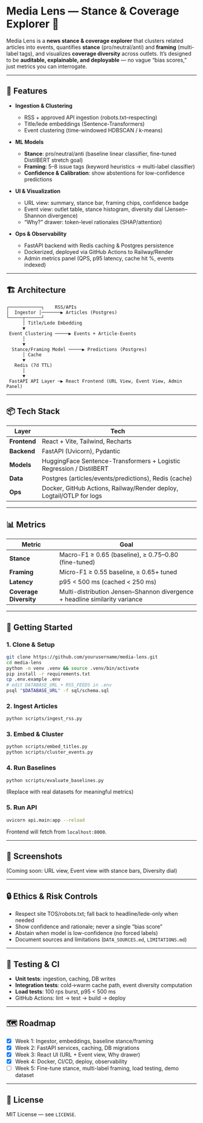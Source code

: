 
# Media Lens — Stance & Coverage Explorer 📰

Media Lens is a **news stance & coverage explorer** that clusters related articles into events, quantifies **stance** (pro/neutral/anti) and **framing** (multi-label tags), and visualizes **coverage diversity** across outlets. It’s designed to be **auditable, explainable, and deployable** — no vague “bias scores,” just metrics you can interrogate.

---

## 🚀 Features
- **Ingestion & Clustering**  
  - RSS + approved API ingestion (robots.txt–respecting)  
  - Title/lede embeddings (Sentence-Transformers)  
  - Event clustering (time-windowed HDBSCAN / k-means)

- **ML Models**  
  - **Stance**: pro/neutral/anti (baseline linear classifier, fine-tuned DistilBERT stretch goal)  
  - **Framing**: 5–8 issue tags (keyword heuristics → multi-label classifier)  
  - **Confidence & Calibration**: show abstentions for low-confidence predictions

- **UI & Visualization**  
  - URL view: summary, stance bar, framing chips, confidence badge  
  - Event view: outlet table, stance histogram, diversity dial (Jensen–Shannon divergence)  
  - “Why?” drawer: token-level rationales (SHAP/attention)  

- **Ops & Observability**  
  - FastAPI backend with Redis caching & Postgres persistence  
  - Dockerized, deployed via GitHub Actions to Railway/Render  
  - Admin metrics panel (QPS, p95 latency, cache hit %, events indexed)

---

## 🏗️ Architecture

```text
┌────────────┐    RSS/APIs
│  Ingestor │───────▶ Articles (Postgres)
└─────┬──────┘
      │ Title/Lede Embedding
      ▼
 Event Clustering ─────▶ Events + Article-Events
      │
      ▼
  Stance/Framing Model ─────▶ Predictions (Postgres)
      │ Cache
      ▼
   Redis (7d TTL)
      │
      ▼
 FastAPI API Layer ─▶ React Frontend (URL View, Event View, Admin Panel)
```

---

## 📦 Tech Stack
| Layer        | Tech |
|--------------|------|
| **Frontend** | React + Vite, Tailwind, Recharts |
| **Backend**  | FastAPI (Uvicorn), Pydantic |
| **Models**   | HuggingFace Sentence-Transformers + Logistic Regression / DistilBERT |
| **Data**     | Postgres (articles/events/predictions), Redis (cache) |
| **Ops**      | Docker, GitHub Actions, Railway/Render deploy, Logtail/OTLP for logs |

---

## 📊 Metrics
| Metric | Goal |
|-------|------|
| **Stance** | Macro-F1 ≥ 0.65 (baseline), ≥ 0.75–0.80 (fine-tuned) |
| **Framing** | Micro-F1 ≥ 0.55 baseline, ≥ 0.65+ tuned |
| **Latency** | p95 < 500 ms (cached < 250 ms) |
| **Coverage Diversity** | Multi-distribution Jensen–Shannon divergence + headline similarity variance |

---

## 🏁 Getting Started

### 1. Clone & Setup
```bash
git clone https://github.com/yourusername/media-lens.git
cd media-lens
python -m venv .venv && source .venv/bin/activate
pip install -r requirements.txt
cp .env.example .env
# edit DATABASE_URL + RSS_FEEDS in .env
psql "$DATABASE_URL" -f sql/schema.sql
```

### 2. Ingest Articles
```bash
python scripts/ingest_rss.py
```

### 3. Embed & Cluster
```bash
python scripts/embed_titles.py
python scripts/cluster_events.py
```

### 4. Run Baselines
```bash
python scripts/evaluate_baselines.py
```
(Replace with real datasets for meaningful metrics)

### 5. Run API
```bash
uvicorn api.main:app --reload
```
Frontend will fetch from `localhost:8000`.

---

## 📸 Screenshots
(Coming soon: URL view, Event view with stance bars, Diversity dial)

---

## 🔒 Ethics & Risk Controls
- Respect site TOS/robots.txt; fall back to headline/lede-only when needed  
- Show confidence and rationale; never a single “bias score”  
- Abstain when model is low-confidence (no forced labels)  
- Document sources and limitations (`DATA_SOURCES.md`, `LIMITATIONS.md`)

---

## 🧪 Testing & CI
- **Unit tests**: ingestion, caching, DB writes  
- **Integration tests**: cold→warm cache path, event diversity computation  
- **Load tests**: 100 rps burst, p95 < 500 ms  
- GitHub Actions: lint → test → build → deploy

---

## 🗺️ Roadmap
- [x] Week 1: Ingestor, embeddings, baseline stance/framing  
- [x] Week 2: FastAPI services, caching, DB migrations  
- [x] Week 3: React UI (URL + Event view, Why drawer)  
- [x] Week 4: Docker, CI/CD, deploy, observability  
- [ ] Week 5: Fine-tune stance, multi-label framing, load testing, demo dataset  

---

## 📜 License
MIT License — see `LICENSE`.
